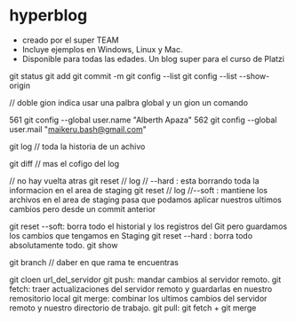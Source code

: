 # hyperblog

* creado por el super TEAM
* Incluye ejemplos en Windows, Linux y Mac.
* Disponible para todas las edades.
Un  blog super para el curso de Platzi


git status
git add
git commit -m 
git config --list
git config --list --show-origin


// doble gion indica usar una palbra global y un gion un comando

  561  git config --global user.name "Alberth Apaza"
  562  git config --global user.mail "maikeru.bash@gmail.com"

git log // toda la historia de un achivo


git diff // mas el cofigo del log

// no hay vuelta atras
git reset  // log // --hard  : esta borrando toda la informacion en el area de staging
git reset  // log //--soft  : mantiene los archivos en el area de staging pasa que podamos aplicar nuestros ultimos cambios pero desde un commit anterior

git reset --soft: borra todo el historial y los registros del Git pero guardamos los cambios  que tengamos en Staging 
git reset --hard : borra todo absolutamente todo.
git show 

git branch // daber en que rama te encuentras 


git cloen url_del_servidor
git push: mandar cambios al servidor remoto.
git fetch: traer actualizaciones del servidor remoto y guardarlas en nuestro remositorio local
git merge: combinar los ultimos cambios del servidor remoto y  nuestro directorio de trabajo.
git pull: git fetch + git merge
